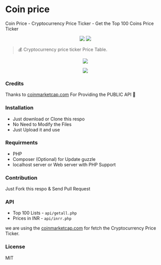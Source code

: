 # Coin price

Coin Price - Cryptocurrency Price Ticker - Get the Top 100 Coins Price Ticker

<p align=center>
<a target="_blank" href="http://docs.guzzlephp.org/en/stable/" title="Guzzle"><img src="https://img.shields.io/badge/PHP-Guzzle-green.svg"></a>
<a target="_blank" href="https://github.com/mskian/coinprice/blob/master/LICENSE" title="License: GPL"><img src="https://img.shields.io/badge/License-MIT-yellowgreen.svg"></a>
</p>  

> 💰 Cryptocurrency price ticker Price Table.


<p align=center>
<img src="https://raw.githubusercontent.com/mskian/coinprice/master/coin-price-demopic1.png">
</p>

<p align=center>
<img src="https://raw.githubusercontent.com/mskian/coinprice/master/coin-price-demopic2.png">
</p>


### Credits

Thanks to [coinmarketcap.com](https://coinmarketcap.com/) For Providing the PUBLIC API 💯

### Installation

- Just download or Clone this respo
- No Need to Modify the Files
- Just Upload it and use


### Requirments

- PHP
- Composer (Optional) for Update guzzle
- localhost server or Web server with PHP Support


### Contribution

Just Fork this respo & Send Pull Request

### API

- Top 100 Lists - `api/getall.php`
- Prices in INR - `api/inrr.php`

we are using the [coinmarketcap.com](https://coinmarketcap.com/api/) for fetch the Cryptocurrency Price Ticker.


### License

MIT

